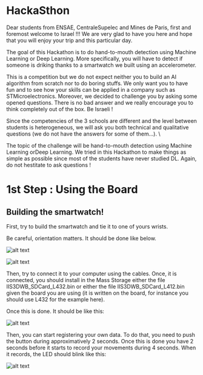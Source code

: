 # HackaSthon

Dear students from ENSAE, CentraleSupelec and Mines de Paris, first and foremost welcome to Israel !!! We are very glad to have you here and hope that you will enjoy your trip and this particular day. 

The goal of this Hackathon is to do hand-to-mouth detection using Machine Learning or Deep Learning. More specifically, you will have to detect if someone is driking thanks to a smartwatch we built using an accelerometer. 

This is a competition but we do not expect neither you to build an AI algorithm from scratch nor to do boring stuffs. We only want you to have fun and to see how your skills can be applied in a company such as STMicroelectronics. Moreover, we decided to challenge you by asking some opened questions. There is no bad answer and we really encourage you to think completely out of the box. Be Israeli !

Since the competencies of the 3 schools are different and the level between students is heterogeneous, we will ask you both technical and qualitative questions (we do not have the answers for some of them...). \\

The topic of the challenge will be hand-to-mouth detection using Machine Learning orDeep Learning. We tried in this Hackathon to make things as simple as possible since most of the students have never studied DL. Again, do not hestitate to ask questions !


# 1st Step : Using the Board

## Building the smartwatch!


First, try to build the smartwatch and tie it to one of yours wrists.

Be careful, orientation matters. It should be done like below.

![alt text](https://github.com/danielAmar02/HackaSthon/blob/main/image001.jpg?raw=true)



![alt text](https://github.com/danielAmar02/HackaSthon/blob/main/image002.jpg?raw=true)


Then, try to connect it to your computer using the cables. Once, it is connected, you should install in the Mass Storage either the file IIS3DWB_SDCard_L432.bin or either the file IIS3DWB_SDCard_L412.bin given the board you are using (it is written on the board, for instance you should use L432 for the example here). 


Once this is done. It should be like this:


![alt text](https://github.com/danielAmar02/HackaSthon/blob/main/Ready.gif?raw=true)




Then, you can start registering your own data. To do that, you need to push the button during approximatively 2 seconds. Once this is done you have 2 seconds before it starts to record your movements during 4 seconds. When it records, the LED should blink like this:

![alt text](https://github.com/danielAmar02/HackaSthon/blob/main/Recording.gif?raw=true)

































